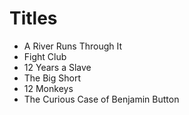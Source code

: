 # Titles

- A River Runs Through It
- Fight Club
- 12 Years a Slave
- The Big Short
- 12 Monkeys
- The Curious Case of  Benjamin Button
